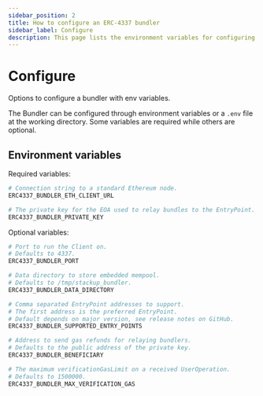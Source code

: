 ```yaml
---
sidebar_position: 2
title: How to configure an ERC-4337 bundler
sidebar_label: Configure
description: This page lists the environment variables for configuring a local EIP-4337 bundler using stackup-bundler
---
```


# Configure

Options to configure a bundler with env variables.

<head>
  <meta name="title" content="How to configure an ERC-4337 bundler | Stackup" />
  <meta name="og:title" content="How to configure an ERC-4337 bundler | Stackup" />
  <meta name="description" content="This page lists the environment variables for configuring a local EIP-4337 bundler using stackup-bundler." />
  <meta name="og:description" content="This page lists the environment variables for configuring a local EIP-4337 bundler using stackup-bundler." />
  <meta name="keywords" content="ERC-4337 bundler, account abstraction, ERC-4337, EIP-4337" />
  <meta name="og:keywords" content="ERC-4337 bundler, account abstraction, ERC-4337, EIP-4337" />
</head>

The Bundler can be configured through environment variables or a `.env` file at the working directory. Some variables are required while others are optional.

## Environment variables

Required variables:

```bash
# Connection string to a standard Ethereum node.
ERC4337_BUNDLER_ETH_CLIENT_URL

# The private key for the EOA used to relay bundles to the EntryPoint.
ERC4337_BUNDLER_PRIVATE_KEY
```

Optional variables:

```bash
# Port to run the Client on.
# Defaults to 4337.
ERC4337_BUNDLER_PORT

# Data directory to store embedded mempool.
# Defaults to /tmp/stackup_bundler.
ERC4337_BUNDLER_DATA_DIRECTORY

# Comma separated EntryPoint addresses to support.
# The first address is the preferred EntryPoint.
# Default depends on major version, see release notes on GitHub.
ERC4337_BUNDLER_SUPPORTED_ENTRY_POINTS

# Address to send gas refunds for relaying bundlers.
# Defaults to the public address of the private key.
ERC4337_BUNDLER_BENEFICIARY

# The maximum verificationGasLimit on a received UserOperation.
# Defaults to 1500000.
ERC4337_BUNDLER_MAX_VERIFICATION_GAS
```
